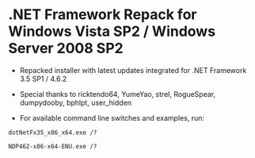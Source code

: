 # .NET Framework Repack for Windows Vista SP2 / Windows Server 2008 SP2

* Repacked installer with latest updates integrated for .NET Framework 3.5 SP1 / 4.6.2

* Special thanks to ricktendo64, YumeYao, strel, RogueSpear, dumpydooby, bphlpt, user_hidden

* For available command line switches and examples, run:  
```
dotNetFx35_x86_x64.exe /?

NDP462-x86-x64-ENU.exe /?
```
